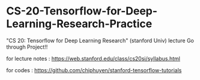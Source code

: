 # CS-20-Tensorflow-for-Deep-Learning-Research-Practice
"CS 20: Tensorflow for Deep Learning Research" (stanford Univ) lecture Go through Project!!


for lecture notes : https://web.stanford.edu/class/cs20si/syllabus.html  

for codes : https://github.com/chiphuyen/stanford-tensorflow-tutorials
